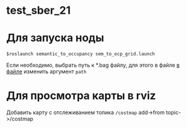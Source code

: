 # test_sber_21
# Для запуска ноды

 ```$roslaunch semantic_to_occupancy sem_to_ocp_grid.launch```
 
 
 Если необходимо, выбрать путь к *.bag файлу, для этого в файле
 [в файле](https://github.com/Owluska/test_sber_21/tree/master/src/semantic_to_occupancy/src/launch/sem_to_ocp_grid.launch)
 изменить аргумент ```path```

 # Для просмотра карты в rviz
 Добавить карту с отслеживанием топика ```/costmap```
add->from topic->/costmap
